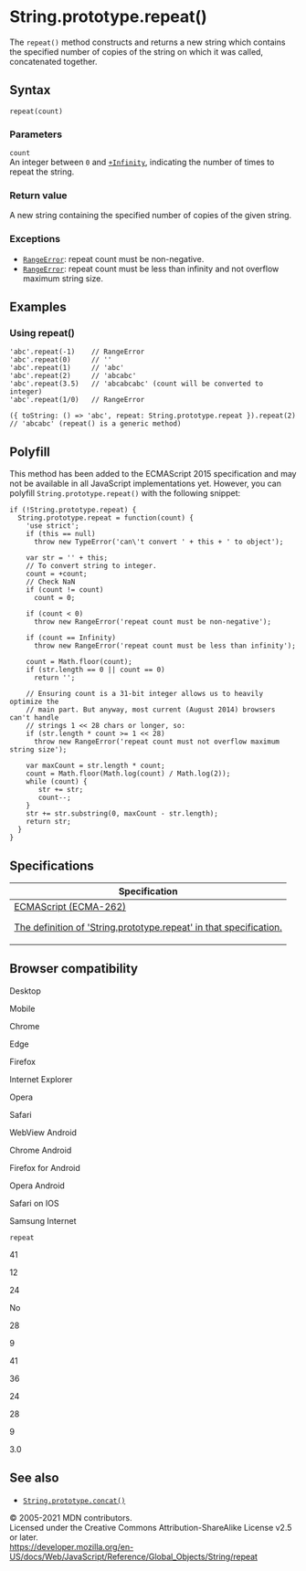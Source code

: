 # String.prototype.repeat()

The `repeat()` method constructs and returns a new string which contains the specified number of copies of the string on which it was called, concatenated together.

## Syntax

    repeat(count)

### Parameters

`count`  
An integer between `0` and [`+Infinity`](../number/positive_infinity), indicating the number of times to repeat the string.

### Return value

A new string containing the specified number of copies of the given string.

### Exceptions

-   [`RangeError`](../../errors/negative_repetition_count): repeat count must be non-negative.
-   [`RangeError`](../../errors/resulting_string_too_large): repeat count must be less than infinity and not overflow maximum string size.

## Examples

### Using repeat()

    'abc'.repeat(-1)    // RangeError
    'abc'.repeat(0)     // ''
    'abc'.repeat(1)     // 'abc'
    'abc'.repeat(2)     // 'abcabc'
    'abc'.repeat(3.5)   // 'abcabcabc' (count will be converted to integer)
    'abc'.repeat(1/0)   // RangeError

    ({ toString: () => 'abc', repeat: String.prototype.repeat }).repeat(2)
    // 'abcabc' (repeat() is a generic method)

## Polyfill

This method has been added to the ECMAScript 2015 specification and may not be available in all JavaScript implementations yet. However, you can polyfill `String.prototype.repeat()` with the following snippet:

    if (!String.prototype.repeat) {
      String.prototype.repeat = function(count) {
        'use strict';
        if (this == null)
          throw new TypeError('can\'t convert ' + this + ' to object');

        var str = '' + this;
        // To convert string to integer.
        count = +count;
        // Check NaN
        if (count != count)
          count = 0;

        if (count < 0)
          throw new RangeError('repeat count must be non-negative');

        if (count == Infinity)
          throw new RangeError('repeat count must be less than infinity');

        count = Math.floor(count);
        if (str.length == 0 || count == 0)
          return '';

        // Ensuring count is a 31-bit integer allows us to heavily optimize the
        // main part. But anyway, most current (August 2014) browsers can't handle
        // strings 1 << 28 chars or longer, so:
        if (str.length * count >= 1 << 28)
          throw new RangeError('repeat count must not overflow maximum string size');

        var maxCount = str.length * count;
        count = Math.floor(Math.log(count) / Math.log(2));
        while (count) {
           str += str;
           count--;
        }
        str += str.substring(0, maxCount - str.length);
        return str;
      }
    }

## Specifications

<table><thead><tr class="header"><th>Specification</th></tr></thead><tbody><tr class="odd"><td><a href="https://tc39.es/ecma262/#sec-string.prototype.repeat">ECMAScript (ECMA-262) 
<br/>

<span class="small">The definition of 'String.prototype.repeat' in that specification.</span></a></td></tr></tbody></table>

## Browser compatibility

Desktop

Mobile

Chrome

Edge

Firefox

Internet Explorer

Opera

Safari

WebView Android

Chrome Android

Firefox for Android

Opera Android

Safari on IOS

Samsung Internet

`repeat`

41

12

24

No

28

9

41

36

24

28

9

3.0

## See also

-   [`String.prototype.concat()`](concat)

© 2005-2021 MDN contributors.  
Licensed under the Creative Commons Attribution-ShareAlike License v2.5 or later.  
<a href="https://developer.mozilla.org/en-US/docs/Web/JavaScript/Reference/Global_Objects/String/repeat" class="_attribution-link">https://developer.mozilla.org/en-US/docs/Web/JavaScript/Reference/Global_Objects/String/repeat</a>
